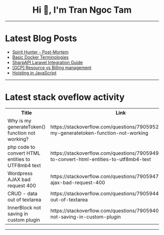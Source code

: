 <h1 align="center">Hi 👋, I'm Tran Ngoc Tam</h1>

---

# Latest Blog Posts 
<!-- BLOG-POST-LIST:START -->
- [Spirit Hunter - Post-Mortem](https://dev.to/myjsalterego/spirit-hunter-post-mortem-2np8)
- [Basic Docker Terminologies](https://dev.to/niteshoak/basic-docker-terminologies-3i5m)
- [SharpAPI Laravel Integration Guide](https://dev.to/makowskid/sharpapi-laravel-integration-guide-8ol)
- [[GCP] Resource vs Billing management](https://dev.to/2nguyenlong000k/gcp-resource-vs-billing-management-36nf)
- [Hoisting in JavaScript](https://dev.to/muhammad_adil_42656/hoisting-in-javascript-502l)
<!-- BLOG-POST-LIST:END -->

---

# Latest stack oveflow activity
<table>
  <tr><th>Title</th><th>Link</th></tr>
  <!-- STACKOVERFLOW:START --><tr><td>Why is my generateToken&lpar;&rpar; function not working?</td><td>https://stackoverflow.com/questions/79059522/why-is-my-generatetoken-function-not-working</td></tr><tr><td>php code to convert HTML entities to UTF8mb4 text</td><td>https://stackoverflow.com/questions/79059491/php-code-to-convert-html-entities-to-utf8mb4-text</td></tr><tr><td>Wordpress AJAX bad request 400</td><td>https://stackoverflow.com/questions/79059470/wordpress-ajax-bad-request-400</td></tr><tr><td>CRUD - data out of textarea</td><td>https://stackoverflow.com/questions/79059440/crud-data-out-of-textarea</td></tr><tr><td>InnerBlock not saving in custom plugin</td><td>https://stackoverflow.com/questions/79059404/innerblock-not-saving-in-custom-plugin</td></tr><!-- STACKOVERFLOW:END -->
</table>

---


